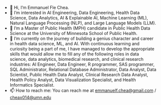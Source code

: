 - 👋 Hi, I’m Emmanuel Fle Chea.
- 👀 I’m interested in AI Engineering, Data Engineering, Health Data Science, Data Analytics, AI & Explainable AI, Machine Learning (ML), Natural Language Processing (NLP), and Large Language Models (LLM).
- 🌱 I’m a Master of Public Health (MPH) candidate in Public Health Data Science at the University of Minnesota School of Public Health.
- 💞️ I’m currently on the journey of building a genius character and career in health data science, ML, and AI. With continuous learning and curiosity being a part of me, I have managed to develop the appropriate skills that would allow me to fill any of the following roles in data science, data analytics, biomedical research, and clinical research industries: AI Engineer, Data Engineer, R programmer, SAS programmer, SQL Administrator, Relational Database Administrator, Data Analyst, Data Scientist, Public Health Data Analyst, Clinical Research Data Analyst, Health Policy Analyst, Data Visualization Specialist, and Health Informatics Specialist. 
- 📫 How to reach me: You can reach me at emmanuelf.chea@gmail.com / cheax014@umn.edu


<!---
efchea1/efchea1 is a ✨ special ✨ repository because its `README.md` (this file) appears on your GitHub profile.
You can click the Preview link to take a look at your changes.
--->
